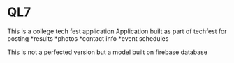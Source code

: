 # QL7
This is a college tech fest application
Application built as part of techfest for posting 
*results
*photos
*contact info
*event schedules

This is not a perfected version but a model built on firebase database
